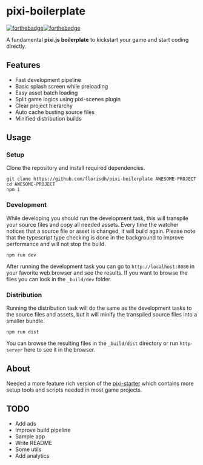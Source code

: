 # pixi-boilerplate
[![forthebadge](https://forthebadge.com/images/badges/built-with-love.svg)](https://forthebadge.com)[![forthebadge](https://forthebadge.com/images/badges/check-it-out.svg)](https://forthebadge.com)

A fundamental **pixi.js boilerplate** to kickstart your game and start coding directly.

## Features
- Fast development pipeline
- Basic splash screen while preloading
- Easy asset batch loading
- Split game logics using pixi-scenes plugin
- Clear project hierarchy
- Auto cache busting source files
- Minified distribution builds

## Usage

### Setup
Clone the repository and install required dependencies.
```
git clone https://github.com/florisdh/pixi-boilerplate AWESOME-PROJECT
cd AWESOME-PROJECT
npm i
```

### Development
While developing you should run the development task, this will transpile your source files and copy all needed assets. Every time the watcher notices that a source file or asset is changed, it will build again. Please note that the typescript type checking is done in the background to improve performance and will not stop the build.
```
npm run dev
```
After running the development task you can go to ``http://localhost:8080`` in your favorite web browser and see the results. If you want to browse the files you can look in the ``_build/dev`` folder.

### Distribution
Running the distribution task will do the same as the development tasks to the source files and assets, but it will minify the transpiled source files into a smaller bundle.
```
npm run dist
```
You can browse the resulting files in the ``_build/dist`` directory or run ``http-server`` here to see it in the browser.

## About
Needed a more feature rich version of the [pixi-starter](https://github.com/florisdh/pixi-starter) which contains more setup tools and scripts needed in most game projects.

## TODO
- Add ads
- Improve build pipeline
- Sample app
- Write README
- Some utils
- Add analytics
